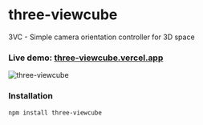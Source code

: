 # three-viewcube

3VC - Simple camera orientation controller for 3D space

### Live demo: [three-viewcube.vercel.app](https://three-viewcube.vercel.app)

![three-viewcube](https://user-images.githubusercontent.com/17537040/229683999-4e03bf99-fdf7-4b2b-98f3-ee6206fc0cea.gif)

### Installation

```bash
npm install three-viewcube
```
